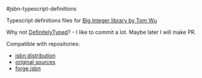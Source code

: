 #jsbn-typescript-definitions

Typescript definitions files for [Big Integer library by Tom Wu](http://www-cs-students.stanford.edu/%7Etjw/jsbn/)

Why not [DefinitelyTyped](https://github.com/borisyankov/DefinitelyTyped)? - I like to commit a lot. Maybe later I will make PR.

Compatible with repositories:

 - [jsbn distribution](https://github.com/andyperlitch/jsbn)
 - [original sources](http://www-cs-students.stanford.edu/~tjw/jsbn/)
 - [forge.jsbn](https://github.com/digitalbazaar/forge/blob/master/js/jsbn.js)
